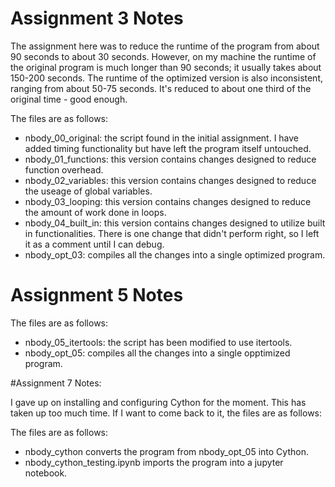 # Assignment 3 Notes

The assignment here was to reduce the runtime of the program from about 90 seconds to about 30 seconds. However, on my machine the runtime of the original program is much longer than 90 seconds; it usually takes about 150-200 seconds. The runtime of the optimized version is also inconsistent, ranging from about 50-75 seconds. It's reduced to about one third of the original time - good enough.

The files are as follows:
   - nbody_00_original: the script found in the initial assignment. I have added timing functionality but have left the program itself untouched.
   - nbody_01_functions: this version contains changes designed to reduce function overhead.
   - nbody_02_variables: this version contains changes designed to reduce the useage of global variables.
   - nbody_03_looping: this version contains changes designed to reduce the amount of work done in loops.
   - nbody_04_built_in: this version contains changes designed to utilize built in functionalities. There is one change that didn't perform right, so I left it as a comment until I can debug.
   - nbody_opt_03: compiles all the changes into a single optimized program.

# Assignment 5 Notes

The files are as follows:
   - nbody_05_itertools: the script has been modified to use itertools.
   - nbody_opt_05: compiles all the changes into a single opptimized program.

#Assignment 7 Notes:

I gave up on installing and configuring Cython for the moment. This has taken up too much time. If I want to come back to it, the files are as follows:

The files are as follows:
   - nbody_cython converts the program from nbody_opt_05 into Cython.
   - nbody_cython_testing.ipynb imports the program into a jupyter notebook. 
